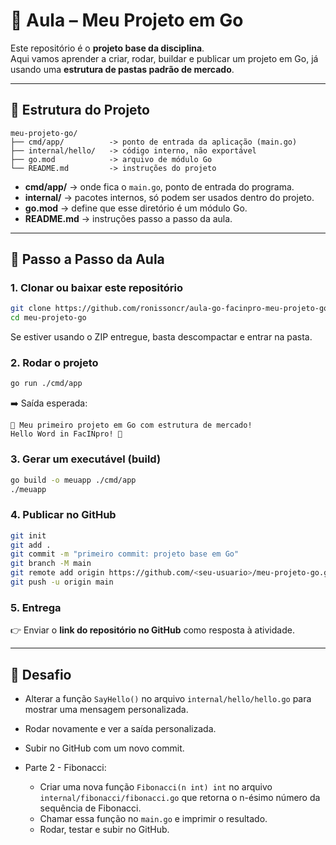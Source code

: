 # 📘 Aula – Meu Projeto em Go

Este repositório é o **projeto base da disciplina**.  
Aqui vamos aprender a criar, rodar, buildar e publicar um projeto em Go, já usando uma **estrutura de pastas padrão de mercado**.

---

## 📂 Estrutura do Projeto
```
meu-projeto-go/
├── cmd/app/          -> ponto de entrada da aplicação (main.go)
├── internal/hello/   -> código interno, não exportável
├── go.mod            -> arquivo de módulo Go
└── README.md         -> instruções do projeto
```

- **cmd/app/** → onde fica o `main.go`, ponto de entrada do programa.  
- **internal/** → pacotes internos, só podem ser usados dentro do projeto.  
- **go.mod** → define que esse diretório é um módulo Go.  
- **README.md** → instruções passo a passo da aula.  

---

## 🚀 Passo a Passo da Aula

### 1. Clonar ou baixar este repositório
```bash
git clone https://github.com/ronissoncr/aula-go-facinpro-meu-projeto-go 
cd meu-projeto-go
```

Se estiver usando o ZIP entregue, basta descompactar e entrar na pasta.

### 2. Rodar o projeto
```bash
go run ./cmd/app
```

➡️ Saída esperada:
```
🚀 Meu primeiro projeto em Go com estrutura de mercado!
Hello Word in FacINpro! 👋
```

### 3. Gerar um executável (build)
```bash
go build -o meuapp ./cmd/app
./meuapp
```

### 4. Publicar no GitHub
```bash
git init
git add .
git commit -m "primeiro commit: projeto base em Go"
git branch -M main
git remote add origin https://github.com/<seu-usuario>/meu-projeto-go.git
git push -u origin main
```

### 5. Entrega
👉 Enviar o **link do repositório no GitHub** como resposta à atividade.

---

## 🎯 Desafio 
- Alterar a função `SayHello()` no arquivo `internal/hello/hello.go` para mostrar uma mensagem personalizada.
- Rodar novamente e ver a saída personalizada.
- Subir no GitHub com um novo commit.

- Parte 2 - Fibonacci:  
  - Criar uma nova função `Fibonacci(n int) int` no arquivo `internal/fibonacci/fibonacci.go` que retorna o n-ésimo número da sequência de Fibonacci.
  - Chamar essa função no `main.go` e imprimir o resultado.
  - Rodar, testar e subir no GitHub.
